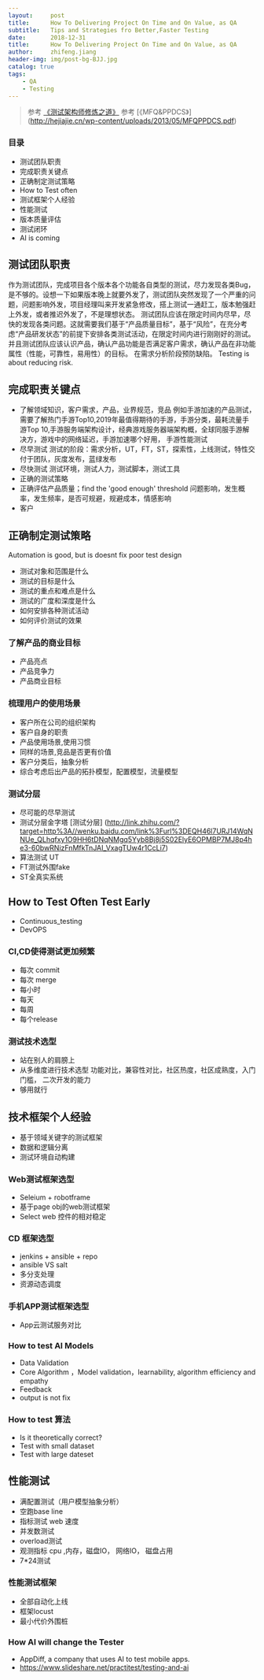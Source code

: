 ```yaml
---
layout:     post
title:      How To Delivering Project On Time and On Value, as QA 
subtitle:   Tips and Strategies fro Better,Faster Testing 
date:       2018-12-31
title:      How To Delivering Project On Time and On Value, as QA 
author:     zhifeng.jiang
header-img: img/post-bg-BJJ.jpg
catalog: true
tags:
    - QA
    - Testing
---
```


> 参考  [《测试架构师修炼之道》](http://yuedu.163.com/book_reader/3d5f4dc163604ce48392b97430de6ed9_4)
> 参考 [《MFQ&PPDCS》] (http://hejiajie.cn/wp-content/uploads/2013/05/MFQPPDCS.pdf)


### 目录

- 测试团队职责
- 完成职责关键点
- 正确制定测试策略
- How to Test often
- 测试框架个人经验
- 性能测试
- 版本质量评估
- 测试闭环
- AI is coming


## 测试团队职责
 作为测试团队，完成项目各个版本各个功能各自类型的测试，尽力发现各类Bug，是不够的。设想一下如果版本晚上就要外发了，测试团队突然发现了一个严重的问题，问题影响外发，项目经理叫来开发紧急修改，搭上测试一通赶工，版本勉强赶上外发，或者推迟外发了，不是理想状态。
 测试团队应该在限定时间内尽早，尽快的发现各类问题。这就需要我们基于“产品质量目标”，基于“风险”，在充分考虑“产品研发状态”的前提下安排各类测试活动，在限定时间内进行刚刚好的测试。
 并且测试团队应该认识产品，确认产品功能是否满足客户需求，确认产品在非功能属性（性能，可靠性，易用性）的目标。
 在需求分析阶段预防缺陷。
 Testing is about reducing risk.

## 完成职责关键点
- 了解领域知识，客户需求，产品，业界规范，竞品
  例如手游加速的产品测试，需要了解热门手游Top10,2019年最值得期待的手游，手游分类，最耗流量手游Top 10,手游服务端架构设计，经典游戏服务器端架构概，全球同服手游解决方，游戏中的网络延迟，手游加速哪个好用， 手游性能测试
- 尽早测试
  测试的阶段：需求分析，UT，FT，ST，探索性，上线测试，特性交付于团队，灰度发布，蓝绿发布
- 尽快测试
  测试环境，测试人力，测试脚本，测试工具
- 正确的测试策略
- 正确评估产品质量；find the 'good enough' threshold
  问题影响，发生概率，发生频率，是否可规避，规避成本，情感影响
- 客户

## 正确制定测试策略
  Automation is good, but is doesnt fix poor test design
- 测试对象和范围是什么
- 测试的目标是什么
- 测试的重点和难点是什么
- 测试的广度和深度是什么
- 如何安排各种测试活动
- 如何评价测试的效果

### 了解产品的商业目标

- 产品亮点
- 产品竞争力
- 产品商业目标

### 梳理用户的使用场景
- 客户所在公司的组织架构
- 客户自身的职责
- 产品使用场景,使用习惯
- 同样的场景,竞品是否更有价值
- 客户分类后，抽象分析
- 综合考虑后出产品的拓扑模型，配置模型，流量模型

### 测试分层
- 尽可能的尽早测试
- 测试分层金字塔
[测试分层] (http://link.zhihu.com/?target=http%3A//wenku.baidu.com/link%3Furl%3DEQH46l7URJ14WqNNUe_QLhqfxy1O9HH6tDNqNMgq5Yyb8Bj8j5S02ElyE6OPMBP7MJ8p4he3-60bwRNizFnMfkTnJAI_VxagTUw4r1CcLi7)
- 算法测试 UT
- FT测试外围fake
- ST全真实系统

## How to Test Often Test Early
- Continuous_testing
- DevOPS

### CI,CD使得测试更加频繁
- 每次 commit
- 每次 merge
- 每小时
- 每天
- 每周
- 每个release

### 测试技术选型
- 站在别人的肩膀上
- 从多维度进行技术选型
  功能对比，兼容性对比，社区热度，社区成熟度，入门门槛， 二次开发的能力
- 够用就行

## 技术框架个人经验
- 基于领域关键字的测试框架
- 数据和逻辑分离
- 测试环境自动构建

### Web测试框架选型
- Seleium + robotframe
- 基于page obj的web测试框架
- Select web 控件的相对稳定

### CD 框架选型
- jenkins + ansible + repo
- ansible VS salt
- 多分支处理
- 资源动态调度

### 手机APP测试框架选型
- App云测试服务对比

### How to test AI Models
- Data Validation
- Core Algorithm ，Model validation，learnability, algorithm efficiency and empathy
- Feedback
- output is not fix

### How to test 算法
- Is it theoretically correct?
- Test with small dataset
- Test with large dateset


## 性能测试
- 满配置测试（用户模型抽象分析）
- 空跑base line
- 指标测试
  web 速度
- 并发数测试
- overload测试
- 观测指标
  cpu ,内存，磁盘IO， 网络IO， 磁盘占用
- 7*24测试

### 性能测试框架
- 全部自动化上线
- 框架locust
- 最小代价外围桩


### How AI will change the Tester
- AppDiff, a company that uses AI to test mobile apps.
- https://www.slideshare.net/practitest/testing-and-ai



